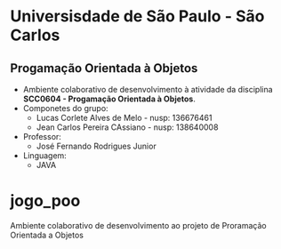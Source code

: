 # Universisdade de São Paulo - São Carlos
## Progamação Orientada à Objetos
  - Ambiente colaborativo de desenvolvimento à atividade da disciplina **SCC0604 - Progamação Orientada à Objetos**.
  - Componetes do grupo:
      - Lucas Corlete Alves de Melo - nusp: 136676461
      - Jean Carlos Pereira CAssiano - nusp: 138640008
  - Professor:
      - José Fernando Rodrigues Junior
  - Linguagem:
  	- JAVA
  	
# jogo_poo
Ambiente colaborativo de desenvolvimento ao projeto de Proramação Orientada a Objetos
